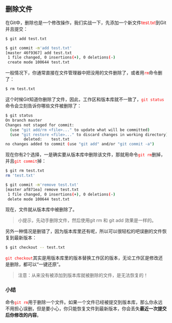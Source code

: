 ## 删除文件
在Git中，删除也是一个修改操作，我们实战一下，先添加一个新文件<font color="red">test.txt</font>到Git并且提交：
```bash
$ git add test.txt

$ git commit -m'add test.txt'
[master 46f9367] add test.txt
 1 file changed, 0 insertions(+), 0 deletions(-)
 create mode 100644 test.txt
```
一般情况下，你通常直接在文件管理器中把没用的文件删除了，或者用<font color="red">`rm`</font>命令删了：
```bash
$ rm test.txt
```
这个时候Git知道你删除了文件，因此，工作区和版本库就不一致了，<font color="red">`git status`</font>命令会立刻告诉你哪些文件被删除了：
```bash
$ git status
On branch master
Changes not staged for commit:
  (use "git add/rm <file>..." to update what will be committed)
  (use "git restore <file>..." to discard changes in working directory)
        deleted:    test.txt
no changes added to commit (use "git add" and/or "git commit -a")
```
现在你有2个选择，一是确实要从版本库中删除该文件，那就用命令<font color="red">`git rm`</font>删掉，并且<font color="red">`git commit`</font>掉：
```bash
$ git rm test.txt
rm 'test.txt'

$ git commit -m'remove test.txt'
[master af871ea] remove test.txt
 1 file changed, 0 insertions(+), 0 deletions(-)
 delete mode 100644 test.txt
```
现在，文件就从版本库中被删除了。

> 小提示，先动手删除文件，然后使用git rm <file> 和 git add <file> 效果是一样的。

另外一种情况是删错了，因为版本库里还有呢，所以可以很轻松的吧误删的文件恢复到最新版本：
```bash
$ git checkout -- test.txt
```
<font color="red">`git checkout`</font>其实是用版本库里的版本替换工作区的版本，无论工作区是修改还是删除，都可以“一键还原”。
>注意：从来没有被添加到版本库就被删除的文件，是无法恢复的！

### 小结
命令<font color="red">`git rm`</font>用于删除一个文件。如果一个文件已经被提交到版本库，那么你永远不用担心误删，但是要小心，你只能恢复文件到最新版本，你会丢失**最近一次提交后你修改的内容**。